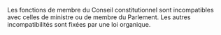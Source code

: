 Les fonctions de membre du Conseil constitutionnel sont incompatibles avec celles de ministre ou de membre du Parlement. Les autres incompatibilités sont fixées par une loi organique.
